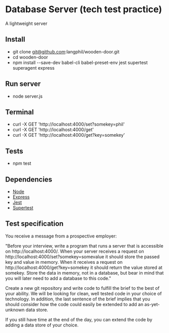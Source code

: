 Database Server (tech test practice)
===================
A lightweight server

## Install
* git clone git@github.com:langphil/wooden-door.git
* cd wooden-door
* npm install --save-dev babel-cli babel-preset-env jest supertest superagent express

## Run server
* node server.js

## Terminal
* curl -X GET 'http://localhost:4000/set?somekey=phil'
* curl -X GET 'http://localhost:4000/get'
* curl -X GET 'http://localhost:4000/get?key=somekey'

## Tests
* npm test

## Dependencies
* [Node](https://nodejs.org/en/)
* [Express](https://expressjs.com/)
* [Jest](https://facebook.github.io/jest/)
* [Supertest](https://github.com/visionmedia/supertest)

## Test specification
You receive a message from a prospective employer:

"Before your interview, write a program that runs a server that is accessible on http://localhost:4000/. When your server receives a request on http://localhost:4000/set?somekey=somevalue it should store the passed key and value in memory. When it receives a request on http://localhost:4000/get?key=somekey it should return the value stored at somekey. Store the data in memory, not in a database, but bear in mind that you will later need to add a database to this code."

Create a new git repository and write code to fulfill the brief to the best of your ability. We will be looking for clean, well tested code in your choice of technology. In addition, the last sentence of the brief implies that you should consider how the code could easily be extended to add an as-yet-unknown data store.

If you still have time at the end of the day, you can extend the code by adding a data store of your choice.
